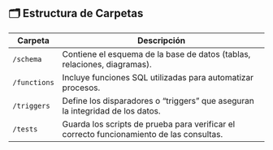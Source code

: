 ## 🗂️ Estructura de Carpetas

| Carpeta | Descripción |
|----------|--------------|
| `/schema` | Contiene el esquema de la base de datos (tablas, relaciones, diagramas). |
| `/functions` | Incluye funciones SQL utilizadas para automatizar procesos. |
| `/triggers` | Define los disparadores o “triggers” que aseguran la integridad de los datos. |
| `/tests` | Guarda los scripts de prueba para verificar el correcto funcionamiento de las consultas. |
